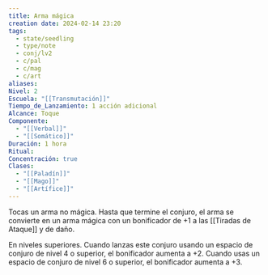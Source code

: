 ```yaml
---
title: Arma mágica
creation date: 2024-02-14 23:20
tags:
  - state/seedling
  - type/note
  - conj/lv2
  - c/pal
  - c/mag
  - c/art
aliases: 
Nivel: 2
Escuela: "[[Transmutación]]"
Tiempo_de_Lanzamiento: 1 acción adicional
Alcance: Toque
Componente:
  - "[[Verbal]]"
  - "[[Somático]]"
Duración: 1 hora
Ritual: 
Concentración: true
Clases:
  - "[[Paladín]]"
  - "[[Mago]]"
  - "[[Artífice]]"
---
```

Tocas un arma no mágica. Hasta que termine el conjuro, el arma se convierte en un arma mágica con un bonificador de +1 a las [[Tiradas de Ataque]] y de daño.

En niveles superiores. Cuando lanzas este conjuro usando un espacio de conjuro de nivel 4 o superior, el bonificador aumenta a +2. Cuando usas un espacio de conjuro de nivel 6 o superior, el bonificador aumenta a +3.